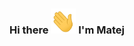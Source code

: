 ### Hi there <img src="https://raw.githubusercontent.com/ABSphreak/ABSphreak/master/gifs/Hi.gif" width="40" height="40" />  I'm Matej


<!--
**matejballo/matejballo** is a ✨ _special_ ✨ repository because its `README.md` (this file) appears on your GitHub profile.

Here are some ideas to get you started:

- 🔭 I’m currently working on ...
- 🌱 I’m currently learning ...
- 👯 I’m looking to collaborate on ...
- 🤔 I’m looking for help with ...
- 💬 Ask me about ...
- 📫 How to reach me: ...
- 😄 Pronouns: ...
- ⚡ Fun fact: ...
-->
